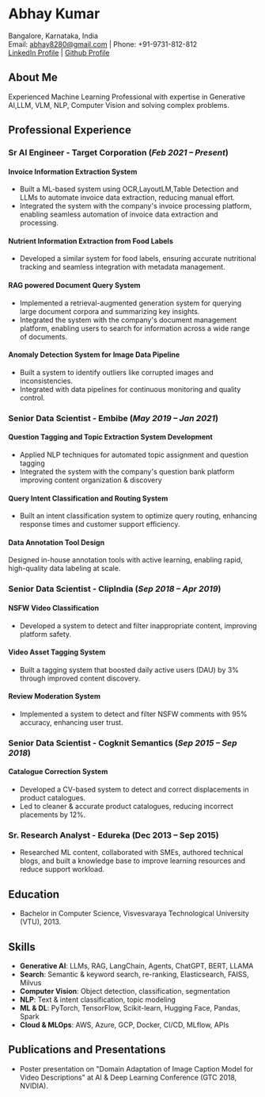 # Abhay Kumar

Bangalore, Karnataka, India  
Email: abhay8280@gmail.com | Phone: +91-9731-812-812  
[LinkedIn Profile](https://in.linkedin.com/in/awesomeabhay) | [Github Profile](https://github.com/abhaymise/abhaymise.github.io)

## About Me
Experienced Machine Learning Professional with expertise in Generative AI,LLM, VLM, NLP, Computer Vision and solving complex problems. 

## Professional Experience

### Sr AI Engineer - Target Corporation (*Feb 2021 – Present*)

#### Invoice Information Extraction System
- Built a ML-based system using OCR,LayoutLM,Table Detection and LLMs to automate invoice data extraction, reducing manual effort.
- Integrated the system with the company's invoice processing platform, enabling seamless automation of invoice data extraction and processing.

#### Nutrient Information Extraction from Food Labels
- Developed a similar system for food labels, ensuring accurate nutritional tracking and seamless integration with metadata management.

#### RAG powered Document Query System
- Implemented a retrieval-augmented generation system for querying large document corpora and summarizing key insights.
- Integrated the system with the company's document management platform, enabling users to search for information across a wide range of documents.

#### Anomaly Detection System for Image Data Pipeline
- Built a system to identify outliers like corrupted images and inconsistencies.
- Integrated with data pipelines for continuous monitoring and quality control.

### Senior Data Scientist - Embibe (*May 2019 – Jan 2021*)
#### Question Tagging and Topic Extraction System Development
- Applied NLP techniques for automated topic assignment and question tagging 
- Integrated the system with the company's question bank platform improving content organization & discovery 

#### Query Intent Classification and Routing System
- Built an intent classification system to optimize query routing, enhancing response times and customer support efficiency.

#### Data Annotation Tool Design 
Designed in-house annotation tools with active learning, enabling rapid, high-quality data labeling at scale.

### Senior Data Scientist - ClipIndia (*Sep 2018 – Apr 2019*)

#### NSFW Video Classification
- Developed a system to detect and filter inappropriate content, improving platform safety.

#### Video Asset Tagging System
- Built a tagging system that boosted daily active users (DAU) by 3% through improved content discovery.

#### Review Moderation System
-  Implemented a system to detect and filter NSFW comments with 95% accuracy, enhancing user trust.

### Senior Data Scientist - Cogknit Semantics (*Sep 2015 – Sep 2018*)
#### Catalogue Correction System
- Developed a CV-based system to detect and correct displacements in product catalogues.
- Led to cleaner & accurate product catalogues, reducing incorrect placements by 12%.

### Sr. Research Analyst - Edureka (Dec 2013 – Sep 2015)
- Researched ML content, collaborated with SMEs, authored technical blogs, and built a knowledge base to improve learning resources and reduce support workload.

## Education
- Bachelor in Computer Science, Visvesvaraya Technological University (VTU), 2013.

## Skills

- **Generative AI**: LLMs, RAG, LangChain, Agents, ChatGPT, BERT, LLAMA
- **Search**: Semantic & keyword search, re-ranking, Elasticsearch, FAISS, Milvus
- **Computer Vision**: Object detection, classification, segmentation
- **NLP**: Text & intent classification, topic modeling
- **ML & DL**: PyTorch, TensorFlow, Scikit-learn, Hugging Face, Pandas, Spark
- **Cloud & MLOps**: AWS, Azure, GCP, Docker, CI/CD, MLflow, APIs

## Publications and Presentations
- Poster presentation on "Domain Adaptation of Image Caption Model for Video Descriptions" at AI & Deep Learning Conference (GTC 2018, NVIDIA).
